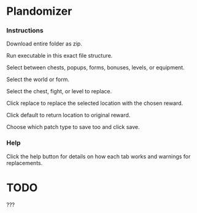 # Plandomizer

### Instructions

Download entire folder as zip.

Run executable in this exact file structure.

Select between chests, popups, forms, bonuses, levels, or equipment.

Select the world or form.

Select the chest, fight, or level to replace.

Click replace to replace the selected location with the chosen reward.

Click default to return location to original reward.

Choose which patch type to save too and click save.
### Help

Click the help button for details on how each tab works and warnings for replacements.

# TODO

???
